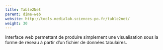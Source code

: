 ```yaml
---
title: Table2Net
parent: dime-web
website: http://tools.medialab.sciences-po.fr/table2net/
weight: 30
---
```


Interface web permettant de produire simplement une visualisation sous la forme de réseau à partir d’un fichier de données tabulaires.
